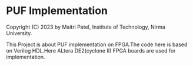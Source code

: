 # PUF Implementation
Copyright (C) 2023 by Maitri Patel, Institute of Technology, Nirma University.

This Project is about PUF implementation on FPGA.The code here is based on Verilog HDL.Here ALtera DE2(cyclone II) FPGA boards are used for implementation.
